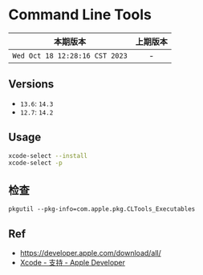 # Command Line Tools

|本期版本|上期版本
|:---:|:---:
`Wed Oct 18 12:28:16 CST 2023` | -

## Versions

* `13.6`: `14.3`
* `12.7`: `14.2`

## Usage

```bash
xcode-select --install
xcode-select -p
```

## 检查

```
pkgutil --pkg-info=com.apple.pkg.CLTools_Executables
```

## Ref


* <https://developer.apple.com/download/all/>
* [Xcode - 支持 - Apple Developer](https://developer.apple.com/cn/support/xcode/)